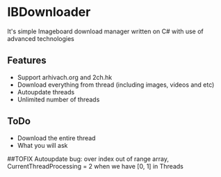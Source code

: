 # IBDownloader
It's simple Imageboard download manager written on C# with use of advanced technologies

## Features
* Support arhivach.org and 2ch.hk
* Download everything from thread (including images, videos and etc)
* Autoupdate threads
* Unlimited number of threads

## ToDo
* Download the entire thread
* What you will ask

##TOFIX
Autoupdate bug: over index out of range array, CurrentThreadProcessing = 2 when we have [0, 1] in Threads
